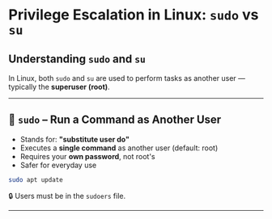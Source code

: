 # Privilege Escalation in Linux: `sudo` vs `su`

## Understanding `sudo` and `su`

In Linux, both `sudo` and `su` are used to perform tasks as another user — typically the **superuser (root)**.

---

## 🔐 `sudo` – Run a Command as Another User

- Stands for: **"substitute user do"**
- Executes a **single command** as another user (default: root)
- Requires your **own password**, not root's
- Safer for everyday use

```bash
sudo apt update
````

🔒 Users must be in the `sudoers` file.

---
